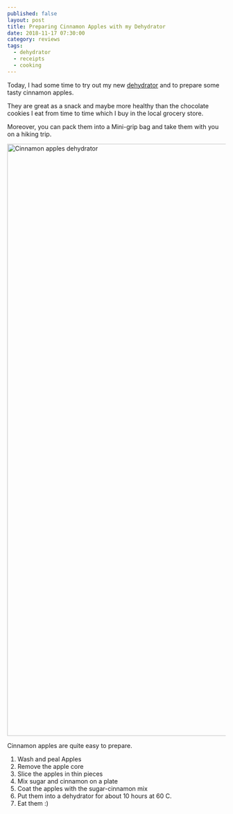 ```yaml
---
published: false
layout: post
title: Preparing Cinnamon Apples with my Dehydrator
date: 2018-11-17 07:30:00
category: reviews
tags:
  - dehydrator
  - receipts
  - cooking
---
```


Today, I had some time to try out my new <a href="https://amzn.to/2qZOvNb" rel="nofollow">dehydrator</a> and to prepare some tasty cinnamon apples. 

They are great as a snack and maybe more healthy than the chocolate cookies I eat from time to time which I buy in the local grocery store. 

Moreover, you can pack them into a Mini-grip bag and take them with you on a hiking trip.

<img src="https://farm5.staticflickr.com/4897/30986478917_3740302a62_k.jpg" width="2048" height="1365" alt="Cinnamon apples dehydrator">

<!--more-->

Cinnamon apples are quite easy to prepare.

1. Wash and peal Apples
2. Remove the apple core
3. Slice the apples in thin pieces
4. Mix sugar and cinnamon on a plate
5. Coat the apples with the sugar-cinnamon mix
6. Put them into a dehydrator for about 10 hours at 60 C.
7. Eat them :)
